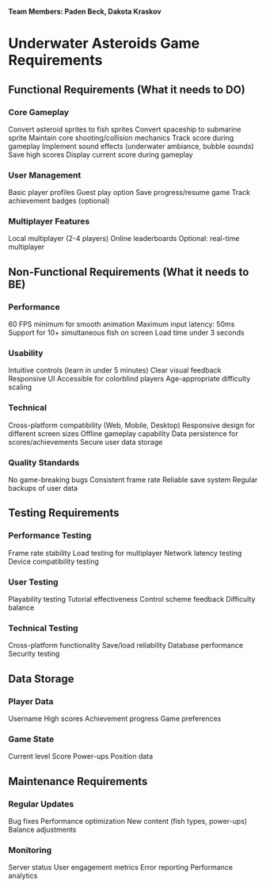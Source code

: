 **Team Members: Paden Beck, Dakota Kraskov**

# Underwater Asteroids Game Requirements
## Functional Requirements (What it needs to DO)
### Core Gameplay

Convert asteroid sprites to fish sprites
Convert spaceship to submarine sprite
Maintain core shooting/collision mechanics
Track score during gameplay
Implement sound effects (underwater ambiance, bubble sounds)
Save high scores
Display current score during gameplay

### User Management

Basic player profiles
Guest play option
Save progress/resume game
Track achievement badges (optional)

### Multiplayer Features

Local multiplayer (2-4 players)
Online leaderboards
Optional: real-time multiplayer

## Non-Functional Requirements (What it needs to BE)
### Performance

60 FPS minimum for smooth animation
Maximum input latency: 50ms
Support for 10+ simultaneous fish on screen
Load time under 3 seconds

### Usability

Intuitive controls (learn in under 5 minutes)
Clear visual feedback
Responsive UI
Accessible for colorblind players
Age-appropriate difficulty scaling

### Technical

Cross-platform compatibility (Web, Mobile, Desktop)
Responsive design for different screen sizes
Offline gameplay capability
Data persistence for scores/achievements
Secure user data storage

### Quality Standards

No game-breaking bugs
Consistent frame rate
Reliable save system
Regular backups of user data

## Testing Requirements
### Performance Testing

Frame rate stability
Load testing for multiplayer
Network latency testing
Device compatibility testing

### User Testing

Playability testing
Tutorial effectiveness
Control scheme feedback
Difficulty balance

### Technical Testing

Cross-platform functionality
Save/load reliability
Database performance
Security testing

## Data Storage
### Player Data

Username
High scores
Achievement progress
Game preferences

### Game State

Current level
Score
Power-ups
Position data

## Maintenance Requirements
### Regular Updates

Bug fixes
Performance optimization
New content (fish types, power-ups)
Balance adjustments

### Monitoring

Server status
User engagement metrics
Error reporting
Performance analytics
